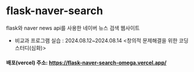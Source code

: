 # flask-naver-search
flask와 naver news api를 사용한 네이버 뉴스 검색 웹사이트

- 비교과 프로그램 실습
: 2024.08.12~2024.08.14 <창의적 문제해결을 위한 코딩스터디(심화)>

#### 배포(vercel) 주소: https://flask-naver-search-omega.vercel.app/


